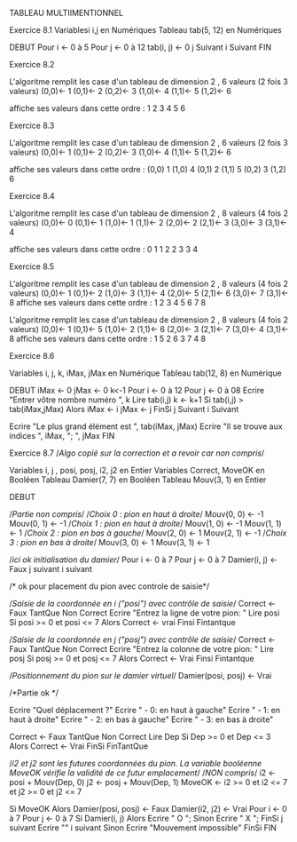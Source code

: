 TABLEAU MULTIIMENTIONNEL

Exercice 8.1
Variablesi i,j en Numériques
Tableau tab(5, 12) en Numériques

DEBUT
Pour i <- 0 à 5
  Pour j <- 0 à 12
    tab(i, j) <- 0
  j Suivant
i Suivant
FIN

Exercice 8.2

L'algoritme remplit les case d'un tableau de dimension 2 ,  6 valeurs (2 fois 3 valeurs) 
(0,0)<- 1
(0,1)<- 2
(0,2)<- 3
(1,0)<- 4
(1,1)<- 5
(1,2)<- 6

affiche ses valeurs dans cette ordre : 1 2 3 4 5 6


Exercice 8.3

L'algoritme remplit les case d'un tableau de dimension 2 ,  6 valeurs (2 fois 3 valeurs)
(0,0)<- 1
(0,1)<- 2
(0,2)<- 3
(1,0)<- 4
(1,1)<- 5
(1,2)<- 6

affiche ses valeurs dans cette ordre : 
(0,0)  1
(1,0)  4
(0,1)  2
(1,1)  5
(0,2)  3
(1,2)  6


Exercice 8.4

L'algoritme remplit les case d'un tableau de dimension 2 , 8 valeurs (4 fois 2 valeurs)
(0,0)<- 0
(0,1)<- 1
(1,0)<- 1
(1,1)<- 2
(2,0)<- 2
(2,1)<- 3
(3,0)<- 3
(3,1)<- 4

affiche ses valeurs dans cette ordre : 0 1 1 2 2 3 3 4


Exercice 8.5

L'algoritme remplit les case d'un tableau de dimension 2 ,  8 valeurs (4 fois 2 valeurs)
(0,0)<- 1
(0,1)<- 2
(1,0)<- 3
(1,1)<- 4
(2,0)<- 5
(2,1)<- 6
(3,0)<- 7
(3,1)<- 8
affiche ses valeurs dans cette ordre : 1 2 3 4 5 6 7 8 


L'algoritme remplit les case d'un tableau de dimension 2 ,  8 valeurs (4 fois 2 valeurs)
(0,0)<- 1
(0,1)<- 5
(1,0)<- 2
(1,1)<- 6
(2,0)<- 3
(2,1)<- 7
(3,0)<- 4
(3,1)<- 8
affiche ses valeurs dans cette ordre : 1 5 2 6 3 7 4 8

Exercice 8.6

Variables i, j, k, iMax, jMax en Numérique
Tableau tab(12, 8) en Numérique

DEBUT
iMax <- 0
jMax <- 0
k<-1
Pour i <- 0 à 12
    Pour j <- 0 à 08
        Ecrire "Entrer vôtre nombre numéro ", k
        Lire tab(i,j)
        k <- k+1
        Si tab(i,j) > tab(iMax,jMax) Alors
            iMax <- i
            jMax <- j
        FinSi
    j Suivant
i Suivant

Ecrire "Le plus grand élément est ", tab(iMax, jMax)
Ecrire "Il se trouve aux indices ", iMax, "; ", jMax
FIN

Exercice 8.7 /*Algo copié sur la correction et a revoir car non compris*/

Variables i, j , posi, posj, i2, j2 en Entier
Variables Correct, MoveOK en Booléen
Tableau Damier(7, 7) en Booléen
Tableau Mouv(3, 1) en Entier

DEBUT

/*Partie non compris*/
/*Choix 0 : pion en haut à droite*/
Mouv(0, 0) ← -1
Mouv(0, 1) ← -1
/*Choix 1 : pion en haut à droite*/
Mouv(1, 0) ← -1
Mouv(1, 1) ← 1
/*Choix 2 : pion en bas à gauche*/
Mouv(2, 0) ← 1
Mouv(2, 1) ← -1
/*Choix 3 : pion en bas à droite*/
Mouv(3, 0) ← 1
Mouv(3, 1) ← 1

/*ici ok initialisation du damier*/
Pour i ← 0 à 7
  Pour j ← 0 à 7
    Damier(i, j) ← Faux
  j suivant
i suivant

/* ok pour placement du pion avec controle de saisie*/

/*Saisie de la coordonnée en i ("posi") avec contrôle de saisie*/
Correct ← Faux
TantQue Non Correct
  Ecrire "Entrez la ligne de votre pion: "
  Lire posi
  Si posi >= 0 et posi <= 7 Alors
    Correct ← vrai
  Finsi
Fintantque

/*Saisie de la coordonnée en j ("posj") avec contrôle de saisie*/
Correct ← Faux
TantQue Non Correct
  Ecrire "Entrez la colonne de votre pion: "
  Lire posj
    Si posj >= 0 et posj <= 7 Alors
      Correct ← Vrai
    Finsi
Fintantque

/*Positionnement du pion sur le damier virtuel*/
Damier(posi, posj) ← Vrai

/*Partie ok */

Ecrire "Quel déplacement ?"
Ecrire " - 0: en haut à gauche"
Ecrire " - 1: en haut à droite"
Ecrire " - 2: en bas à gauche"
Ecrire " - 3: en bas à droite"

Correct ← Faux
TantQue Non Correct
  Lire Dep
  Si Dep >= 0 et Dep <= 3 Alors
    Correct ← Vrai
  FinSi
FinTantQue

/*i2 et j2 sont les futures coordonnées du pion. La variable booléenne MoveOK vérifie la validité de ce futur emplacement*/
/*NON compris*/
i2 ← posi + Mouv(Dep, 0)
j2 ← posj + Mouv(Dep, 1)
MoveOK ← i2 >= 0 et i2 <= 7 et j2 >= 0 et j2 <= 7

Si MoveOK Alors
  Damier(posi, posj) ← Faux
  Damier(i2, j2) ← Vrai
   Pour i ← 0 à 7
    Pour j ← 0 à 7
      Si Damier(i, j) Alors
        Ecrire " O ";
      Sinon
        Ecrire " X ";
      FinSi
    j suivant
    Ecrire ""
  i suivant
Sinon
  Ecrire "Mouvement impossible"
FinSi
FIN


